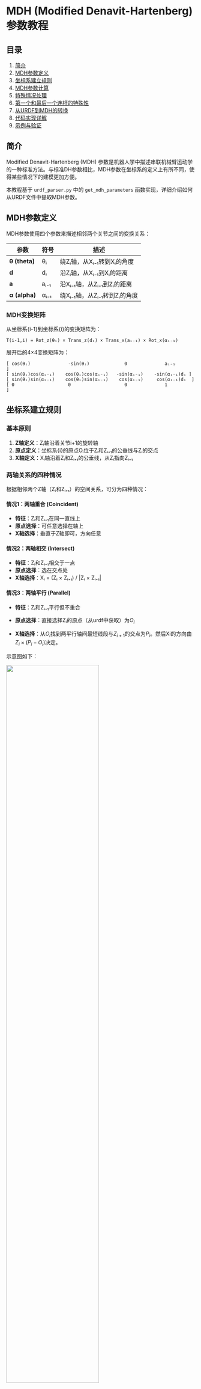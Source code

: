# MDH (Modified Denavit-Hartenberg) 参数教程

## 目录

1. [简介](#简介)
2. [MDH参数定义](#mdh参数定义)
3. [坐标系建立规则](#坐标系建立规则)
4. [MDH参数计算](#mdh参数计算)
5. [特殊情况处理](#特殊情况处理)
6. [第一个和最后一个连杆的特殊性](#第一个和最后一个连杆的特殊性)
7. [从URDF到MDH的转换](#从urdf到mdh的转换)
8. [代码实现详解](#代码实现详解)
9. [示例与验证](#示例与验证)

## 简介

Modified Denavit-Hartenberg (MDH) 参数是机器人学中描述串联机械臂运动学的一种标准方法。与标准DH参数相比，MDH参数在坐标系的定义上有所不同，使得某些情况下的建模更加方便。

本教程基于 `urdf_parser.py` 中的 `get_mdh_parameters` 函数实现，详细介绍如何从URDF文件中提取MDH参数。

## MDH参数定义

MDH参数使用四个参数来描述相邻两个关节之间的变换关系：

| 参数 | 符号 | 描述 |
|------|------|------|
| **θ (theta)** | θᵢ | 绕Zᵢ轴，从Xᵢ₋₁转到Xᵢ的角度 |
| **d** | dᵢ | 沿Zᵢ轴，从Xᵢ₋₁到Xᵢ的距离 |
| **a** | aᵢ₋₁ | 沿Xᵢ₋₁轴，从Zᵢ₋₁到Zᵢ的距离 |
| **α (alpha)** | αᵢ₋₁ | 绕Xᵢ₋₁轴，从Zᵢ₋₁转到Zᵢ的角度 |

### MDH变换矩阵

从坐标系{i-1}到坐标系{i}的变换矩阵为：

```
T(i-1,i) = Rot_z(θᵢ) × Trans_z(dᵢ) × Trans_x(aᵢ₋₁) × Rot_x(αᵢ₋₁)
```

展开后的4×4变换矩阵为：

```
[ cos(θᵢ)              -sin(θᵢ)             0              aᵢ₋₁        ]
[ sin(θᵢ)cos(αᵢ₋₁)    cos(θᵢ)cos(αᵢ₋₁)   -sin(αᵢ₋₁)    -sin(αᵢ₋₁)dᵢ ]
[ sin(θᵢ)sin(αᵢ₋₁)    cos(θᵢ)sin(αᵢ₋₁)    cos(αᵢ₋₁)     cos(αᵢ₋₁)dᵢ  ]
[ 0                    0                    0              1           ]
```

## 坐标系建立规则

### 基本原则

1. **Z轴定义**：Zᵢ轴沿着关节i+1的旋转轴
2. **原点定义**：坐标系{i}的原点Oᵢ位于Zᵢ和Zᵢ₊₁的公垂线与Zᵢ的交点
3. **X轴定义**：Xᵢ轴沿着Zᵢ和Zᵢ₊₁的公垂线，从Zᵢ指向Zᵢ₊₁

### 两轴关系的四种情况

根据相邻两个Z轴（Zᵢ和Zᵢ₊₁）的空间关系，可分为四种情况：

#### 情况1：两轴重合 (Coincident)

- **特征**：Zᵢ和Zᵢ₊₁在同一直线上
- **原点选择**：可任意选择在轴上
- **X轴选择**：垂直于Z轴即可，方向任意

#### 情况2：两轴相交 (Intersect)

- **特征**：Zᵢ和Zᵢ₊₁相交于一点
- **原点选择**：选在交点处
- **X轴选择**：Xᵢ = (Zᵢ × Zᵢ₊₁) / |Zᵢ × Zᵢ₊₁|

#### 情况3：两轴平行 (Parallel)

- **特征**：Zᵢ和Zᵢ₊₁平行但不重合
- **原点选择**：直接选择Zᵢ的原点（从urdf中获取）为$O_i$

- **X轴选择**：从$O_i$找到两平行轴间最短线段与$Z_{i+1}$的交点为$P_i$。然后Xi的方向由$Z_i\times (P_i - O_i)$决定。

示意图如下：

<img src="assets/mdh_paralle.png" alt="" width="70%" >

#### 情况4：两轴异面 (Skew)

- **特征**：Zᵢ和Zᵢ₊₁既不平行也不相交
- **原点选择**：公垂线与Zᵢ的交点
- **X轴选择**：Xᵢ = (Zᵢ × Zᵢ₊₁) / |Zᵢ × Zᵢ₊₁|

## MDH参数计算

### 计算步骤

1. **确定所有关节的Z轴方向和位置**

   ```python
   # 从URDF中提取关节轴向量和位置
   joint_positions, joint_vectors = extract_joint_info(urdf)
   ```

2. **建立MDH坐标系原点**

   ```python
   # 对于每对相邻关节，计算MDH原点
   for i in range(num_joints):
       oi = calculate_mdh_origin(zi, zi_next, pi, pi_next)
   ```

3. **确定X轴方向**

   ```python
   # 根据两轴关系确定X轴
   if case == 'intersect' or case == 'skew':
       xi = cross(zi, zi_next) / norm(cross(zi, zi_next))
   elif case == 'parallel':
       xi = cross(zi, perpendicular_vector) / norm(...)
   ```

4. **计算MDH参数**

   **θ (theta) - 关节角度**：

   ```python
   # 将xi-1和xi投影到垂直于zi的平面上
   p_prev = x_prev - dot(x_prev, zi) * zi
   pi = xi - dot(xi, zi) * zi
   
   # 计算有向角度
   cos_theta = dot(p_prev_norm, pi_norm)
   sin_theta = dot(cross(p_prev_norm, pi_norm), zi)
   theta = atan2(sin_theta, cos_theta)
   ```

   **d - 连杆偏移**：

   ```python
   # 沿zi轴从oi-1到oi的距离
   d = dot(oi - o_prev, zi)
   ```

   **a - 连杆长度**：

   ```python
   # 沿xi-1轴从zi-1到zi的距离
   a = dot(oi - o_prev, x_prev)
   ```

   **α (alpha) - 连杆扭转**：

   ```python
   # 将zi-1和zi投影到垂直于xi-1的平面上
   p_prev = z_prev - dot(z_prev, x_prev) * x_prev
   pi = zi - dot(zi, x_prev) * x_prev
   
   # 计算有向角度
   cos_alpha = dot(p_prev_norm, pi_norm)
   sin_alpha = dot(cross(p_prev_norm, pi_norm), x_prev)
   alpha = atan2(sin_alpha, cos_alpha)
   ```

## 特殊情况处理

### 公垂线计算

对于不同的轴关系，公垂线的计算方法不同：

```python
def calculate_common_perpendicular(zi, zi_next, pi, pi_next):
    # 异面直线情况
    if skew:
        n = cross(zi, zi_next) / norm(cross(zi, zi_next))
        # 求解线性方程组
        A = column_stack((zi, -zi_next, n))
        b = pi_next - pi
        t, s, _ = lstsq(A, b)
        point1 = pi + t * zi
        point2 = pi_next + s * zi_next
        return (point1, point2)
    
    # 平行线情况
    elif parallel:
        perpendicular_vec = cross(zi, cross(pi_next - pi, zi))
        perpendicular_vec = perpendicular_vec / norm(perpendicular_vec)
        point1 = pi
        point2 = pi_next - dot(pi_next - pi, zi) * zi
        return (point1, point2)
```

## 第一个和最后一个连杆的特殊性

### 重要说明

**在MDH参数系统中，第一个连杆（基座）和最后一个连杆（末端执行器）的坐标系定义具有一定的任意性。**

### 第一个连杆（Link 0 / Base）

对于第一个连杆：

- **Z₀轴**：通常选择为垂直向上（[0, 0, 1]），但这不是唯一选择
- **X₀轴**：可以任意选择，只要垂直于Z₀
- **原点O₀**：通常选在基座中心，但也可以根据需要调整

**任意性的原因**：

- 第一个连杆没有"前一个"关节来约束其坐标系
- 不同的选择会影响第一组MDH参数，但不影响机器人的实际运动学

### 最后一个连杆（Link n / End-Effector）

对于最后一个连杆：

- **Zₙ轴**：沿最后一个关节的旋转轴
- **Xₙ轴**：由于没有"下一个"关节，X轴的选择具有任意性
- **原点Oₙ**：通常选在末端执行器的工作点

**任意性的原因**：

- 最后一个连杆没有"下一个"关节来形成公垂线
- X轴可以根据末端执行器的工作需求来选择

### 实际应用中的处理

```python
def get_mdh_parameters(chain):
    # ... 前面的计算 ...
    
    # 第一个关节的特殊处理
    if i == 0:
        # Z轴默认为基座的Z轴方向
        mdh_zs.append([0, 0, 1])  # 可以根据需要调整
        # X轴可以选择为基座的X轴方向
        mdh_xs.append([1, 0, 0])  # 任意但需垂直于Z
    
    # 最后一个关节的特殊处理
    if i == num_joints - 1:
        mdh_origins.append(joint_positions[-1])
        mdh_zs.append(joint_vectors[-1])
        # X轴继承前一个关节的X轴方向或根据应用需求选择
        mdh_xs.append(joint_xs[-1])  # 可以根据需要调整
```

## 从URDF到MDH的转换

### 转换流程

1. **解析URDF文件**
   - 提取所有连杆(links)和关节(joints)信息
   - 建立运动链(kinematic chain)

2. **提取关节信息**
   - 关节位置（从origin的xyz）
   - 关节轴向量（从axis的xyz）
   - 关节类型（revolute, prismatic, fixed等）

3. **过滤固定关节**
   - MDH参数只考虑活动关节（revolute和prismatic）
   - 固定关节不参与MDH参数计算

4. **计算MDH参数**
   - 按照上述规则建立坐标系
   - 计算四个MDH参数

### 代码示例

```python
class URDFParser:
    def get_mdh_parameters(self, chain):
        # 获取关节信息
        joint_positions, joint_vectors, joint_xs, joint_types = self.get_joint_axes(chain)
        
        # 过滤固定关节
        active_positions = [pos for i, pos in enumerate(joint_positions) 
                          if joint_types[i] in ['revolute', 'base']]
        active_vectors = [vec for i, vec in enumerate(joint_vectors) 
                        if joint_types[i] in ['revolute', 'base']]
        
        mdh_parameters = []
        
        for i in range(num_joints):
            # 计算MDH原点
            oi, case, _ = self.calculate_mdh_origin_position(
                joint_pos, joint_vector, joint_pos_next, joint_vector_next
            )
            
            # 确定X轴方向
            if case == 'coincident':
                xi = joint_x  # 使用原始X轴
            elif case in ['skew', 'intersect']:
                xi = np.cross(joint_vector, joint_vector_next)
                xi = xi / np.linalg.norm(xi)
            elif case == 'parallel':
                xi = np.cross(joint_vector, perpendicular_direction)
                xi = xi / np.linalg.norm(xi)
            
            # 计算MDH参数
            theta = calculate_theta(x_prev, xi, zi)
            d = calculate_d(o_prev, oi, zi)
            a = calculate_a(o_prev, oi, x_prev)
            alpha = calculate_alpha(z_prev, zi, x_prev)
            
            mdh_parameters.append([theta, d, a, alpha])
        
        return mdh_parameters
```

## 代码实现详解

### 关键函数解析

#### 1. `calculate_mdh_origin_position`

此函数确定MDH坐标系的原点位置：

```python
def calculate_mdh_origin_position(self, joint_pos, joint_vector, 
                                 joint_pos_next, joint_vector_next):
    """
    计算相邻两个关节坐标系原点oi的位置
    
    返回:
        oi: 坐标系原点位置
        case: 情况分类 ('coincident', 'intersect', 'parallel', 'skew')
        common_perpendicular: 公垂线信息
    """
    
    # 检查两轴是否平行
    if np.allclose(np.cross(zi, zi_next), np.zeros(3)):
        # 检查是否重合
        if on_same_line(zi, zi_next, pi, pi_next):
            return pi, 'coincident', None
        else:
            # 平行但不重合
            return calculate_parallel_case()
    
    # 检查是否相交
    distance = calculate_line_distance(zi, zi_next, pi, pi_next)
    if np.isclose(distance, 0):
        # 相交，找交点
        intersection = find_intersection(zi, zi_next, pi, pi_next)
        return intersection, 'intersect', (intersection, intersection)
    
    # 异面直线
    return calculate_skew_case()
```

#### 2. 角度计算的有向性

计算角度时需要考虑旋转的方向：

```python
def calculate_angle(v1, v2, axis):
    """
    计算从v1到v2绕axis轴的有向角度
    """
    # 投影到垂直于轴的平面
    v1_proj = v1 - np.dot(v1, axis) * axis
    v2_proj = v2 - np.dot(v2, axis) * axis
    
    # 归一化
    v1_norm = v1_proj / np.linalg.norm(v1_proj)
    v2_norm = v2_proj / np.linalg.norm(v2_proj)
    
    # 计算有向角度
    cos_angle = np.dot(v1_norm, v2_norm)
    sin_angle = np.dot(np.cross(v1_norm, v2_norm), axis)
    
    return np.arctan2(sin_angle, cos_angle)
```

## 示例与验证

### 示例1：简单2自由度机械臂

```python
# URDF定义的关节
joints = [
    {"name": "joint1", "type": "revolute", "axis": [0, 0, 1], 
     "origin": {"xyz": [0, 0, 0.1], "rpy": [0, 0, 0]}},
    {"name": "joint2", "type": "revolute", "axis": [0, 0, 1], 
     "origin": {"xyz": [0.5, 0, 0], "rpy": [0, 0, 0]}}
]

# 计算得到的MDH参数
mdh_parameters = [
    [0, 0.1, 0.5, 0],  # joint1: θ₁=0, d₁=0.1, a₀=0.5, α₀=0
    [0, 0, 0, 0]       # joint2: θ₂=0, d₂=0, a₁=0, α₁=0
]
```

### 示例2：验证MDH参数

使用roboticstoolbox验证计算的MDH参数：

```python
import roboticstoolbox as rtb
import numpy as np

# 从计算得到的MDH参数创建机器人模型
mdh_config = []
for params in mdh_parameters:
    theta, d, a, alpha = params
    mdh_config.append(rtb.RevoluteMDH(d=d, a=a, alpha=alpha, offset=theta))

robot = rtb.DHRobot(mdh_config, name="test_robot")

# 计算正向运动学
q = [0.1, 0.2, 0.3, 0.4, 0.5, 0.6, 0.7]  # 关节角度
T = robot.fkine(q)

# 与原始URDF的正向运动学结果对比
print("MDH Forward Kinematics:")
print("Position:", T.t)
print("Orientation:", T.R)
```

### 验证检查清单

1. ✅ 所有MDH参数的单位是否一致（角度用弧度，长度用米）
2. ✅ 第一个和最后一个连杆的坐标系是否合理定义
3. ✅ 正向运动学结果是否与URDF原始定义一致
4. ✅ 关节限位是否正确考虑
5. ✅ 固定关节是否正确过滤

## 常见问题与解决方案

### Q1: 为什么第一个和最后一个连杆的X轴选择不唯一？

**答**：因为MDH参数的定义依赖于相邻两个Z轴的关系。第一个连杆没有"前一个"Z轴，最后一个连杆没有"后一个"Z轴，因此它们的X轴选择具有自由度。这种任意性不影响机器人的运动学，只是改变了参考坐标系的定义。

### Q2: 如何选择合适的基座和末端坐标系？

**答**：

- **基座坐标系**：通常选择Z轴垂直向上，X轴指向机器人的"前方"
- **末端坐标系**：根据具体应用选择，例如夹爪的Z轴沿夹持方向，X轴沿手指开合方向

### Q3: MDH参数与标准DH参数的区别？

**答**：

- **坐标系位置**：MDH将坐标系{i}放在关节i的输出端，标准DH放在输入端
- **参数定义顺序**：MDH使用(θ, d, a, α)的顺序，标准DH使用(a, α, d, θ)
- **适用场景**：MDH在处理某些特殊构型时更方便

### Q4: 如何处理棱柱关节（prismatic joint）？

**答**：棱柱关节的处理类似于旋转关节，但是：

- d参数成为关节变量（而不是θ）
- 需要在MDH参数表中标记关节类型

## 参考资料

1. Craig, J. J. (2005). *Introduction to Robotics: Mechanics and Control* (3rd ed.)
2. Khalil, W., & Dombre, E. (2002). *Modeling, Identification and Control of Robots*
3. [Modified DH Parameters - Wikipedia](https://en.wikipedia.org/wiki/Denavit%E2%80%93Hartenberg_parameters#Modified_DH_parameters)
4. [Robotics Toolbox for Python Documentation](https://petercorke.github.io/robotics-toolbox-python/)

## 总结

MDH参数提供了一种系统化的方法来描述串联机械臂的运动学。通过本教程，您应该能够：

1. 理解MDH参数的定义和物理意义
2. 掌握从URDF到MDH参数的转换方法
3. 理解第一个和最后一个连杆坐标系的特殊性
4. 能够验证计算得到的MDH参数的正确性

记住，MDH参数的计算虽然有标准流程，但在实际应用中需要根据具体情况灵活处理，特别是对于第一个和最后一个连杆的坐标系定义。
